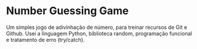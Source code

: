 # Number Guessing Game
Um simples jogo de adivinhação de número, para treinar recursos de Git e Github. Usei a linguagem Python, biblioteca random, programação funcional e tratamento de erro (try/catch).

